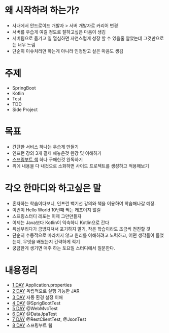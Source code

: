 # 왜 시작하려 하는가?
- 사내에서 안드로이드 개발자 > 서버 개발자로 커리어 변경
- 서버를 우습게 여길 정도로 잘하고싶은 마음이 생김
- 서버팀으로 옮기고 일 열심하면 자연스럽게 성장 할 수 있을줄 알았는데 그것만으로는 너무 느림
- 단순히 이슈처리만 하는게 아니라 인정받고 싶은 마음도 생김

# 주제
- SpringBoot
- Kotlin
- Test
- TDD
- Side Project

# 목표
- 간단한 서비스 하나는 우습게 만들기
- 인프런 강의 3개 결제 해놓은것 완강 및 이해하기
- [스프링부트 책](https://book.naver.com/bookdnb/book_detail.nhn?bid=14031681) 하나 구매한것 완독하기
- 위에 내용을 다 내것으로 소화하면 사이드 프로젝트를 생성하고 적용해보기

# 각오 한마디와 하고싶은 말
- 혼자하는 학습이다보니, 인프런 백기선 강의와 책을 이용하여 학습해나갈 예정.
- 이번이 Hello World 10번째 찍는 레포이지 않길
- 스프링스터디 레포는 이제 그만만들자
- 이제는 Java보다 Kotlin이 익숙하니 Kotlin으로 간다
- 욕심부리다가 금방지쳐서 포기하지 말기, 작은 학습이라도 조금씩 전진할 것
- 단순히 수동적으로 따라치지 않고 원리를 이해하려고 노력하고, 어떤 생각들이 들었는지, 무엇을 배웠는지 간략하게 적기
- 궁금한게 생기면 매주 하는 토요일 스터디에서 질문한다.

# 내용정리
- [1 DAY](./study/day-1.md) Application.properties
- [2 DAY](./study/day-2.md) 독립적으로 실행 가능한 JAR
- [3 DAY](./study/day-3.md) 자동 환경 설정 이해
- [4 DAY](./study/day-4.md) @SprigBootTest
- [5 DAY](./study/day-5.md) @WebMvcTest
- [6 DAY](./study/day-6.md) @DataJpaTest
- [7 DAY](./study/day-7.md) @RestClientTest, @JsonTest
- [8 DAY](./study/day-8.md) 스프링부트 웹
